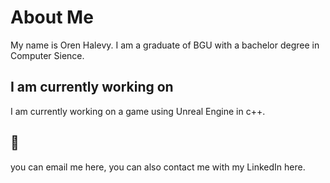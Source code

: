 # About Me

My name is Oren Halevy. I am a graduate of BGU with a bachelor degree in Computer Sience.

## I am currently working on
I am currently working on a game using Unreal Engine in c++.

## 💬
you can email me here, you can also contact me with my LinkedIn here.
<!--
**halevyoren/halevyoren** is a ✨ _special_ ✨ repository because its `README.md` (this file) appears on your GitHub profile.

Here are some ideas to get you started:

- 🔭 I’m currently working on ...
- 🌱 I’m currently learning ...
- 👯 I’m looking to collaborate on ...
- 🤔 I’m looking for help with ...
- 💬 Ask me about ...
- 📫 How to reach me: ...
- 😄 Pronouns: ...
- ⚡ Fun fact: ...
-->
